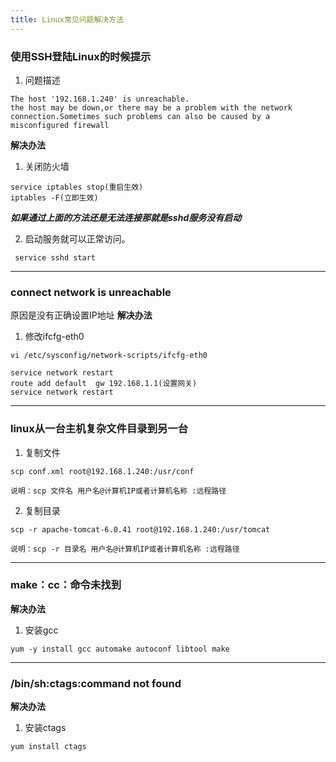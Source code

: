 ```yaml
---
title: Linux常见问题解决方法
---
```


### 使用SSH登陆Linux的时候提示
 1. 问题描述
```shell
The host '192.168.1.240' is unreachable.
the host may be down,or there may be a problem with the network connection.Sometimes such problems can also be caused by a misconfigured firewall
```
**解决办法**
<!-- more -->
 1. 关闭防火墙
```shell
service iptables stop(重启生效)
iptables -F(立即生效)
```
***如果通过上面的方法还是无法连接那就是sshd服务没有启动***

 2. 启动服务就可以正常访问。
```shell
 service sshd start
```


----------
### connect network is unreachable
原因是没有正确设置IP地址
**解决办法**
 1. 修改ifcfg-eth0
```shell
vi /etc/sysconfig/network-scripts/ifcfg-eth0

service network restart
route add default  gw 192.168.1.1(设置网关)
service network restart
```
----------

### linux从一台主机复杂文件目录到另一台

 1. 复制文件
```shell
scp conf.xml root@192.168.1.240:/usr/conf

说明：scp 文件名 用户名@计算机IP或者计算机名称 :远程路径
```

 2. 复制目录
```shell
scp -r apache-tomcat-6.0.41 root@192.168.1.240:/usr/tomcat

说明：scp -r 目录名 用户名@计算机IP或者计算机名称 :远程路径
```


----------
### make：cc：命令未找到
**解决办法**
 1. 安装gcc
```shell
yum -y install gcc automake autoconf libtool make
```


----------

### /bin/sh:ctags:command not found
**解决办法**
 1. 安装ctags
```shell
yum install ctags
```




